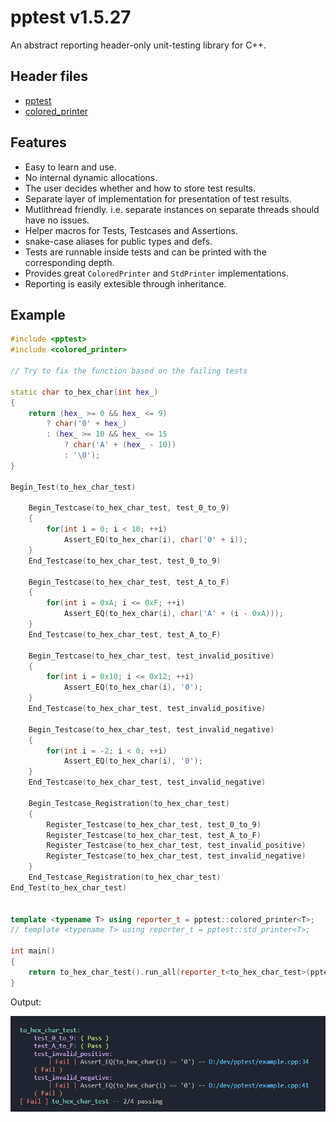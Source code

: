# pptest v1.5.27

An abstract reporting header-only unit-testing library for C++.

## Header files

- [pptest](include/pptest)
- [colored_printer](include/colored_printer)

## Features

- Easy to learn and use.
- No internal dynamic allocations.
- The user decides whether and how to store test results.
- Separate layer of implementation for presentation of test results.
- Mutlithread friendly. i.e. separate instances on separate threads should have no issues.
- Helper macros for Tests, Testcases and Assertions.
- snake-case aliases for public types and defs.
- Tests are runnable inside tests and can be printed with the corresponding depth.
- Provides great `ColoredPrinter` and `StdPrinter` implementations.
- Reporting is easily extesible through inheritance.

## Example

```c++
#include <pptest>
#include <colored_printer>

// Try to fix the function based on the failing tests

static char to_hex_char(int hex_)
{
    return (hex_ >= 0 && hex_ <= 9) 
        ? char('0' + hex_) 
        : (hex_ >= 10 && hex_ <= 15 
            ? char('A' + (hex_ - 10)) 
            : '\0');
}

Begin_Test(to_hex_char_test)

    Begin_Testcase(to_hex_char_test, test_0_to_9)
    {
        for(int i = 0; i < 10; ++i)
            Assert_EQ(to_hex_char(i), char('0' + i));
    }
    End_Testcase(to_hex_char_test, test_0_to_9)

    Begin_Testcase(to_hex_char_test, test_A_to_F)
    {
        for(int i = 0xA; i <= 0xF; ++i)
            Assert_EQ(to_hex_char(i), char('A' + (i - 0xA)));
    }
    End_Testcase(to_hex_char_test, test_A_to_F)

    Begin_Testcase(to_hex_char_test, test_invalid_positive)
    {
        for(int i = 0x10; i <= 0x12; ++i)
            Assert_EQ(to_hex_char(i), '0');
    }
    End_Testcase(to_hex_char_test, test_invalid_positive)

    Begin_Testcase(to_hex_char_test, test_invalid_negative)
    {
        for(int i = -2; i < 0; ++i)
            Assert_EQ(to_hex_char(i), '0');
    }
    End_Testcase(to_hex_char_test, test_invalid_negative)

    Begin_Testcase_Registration(to_hex_char_test)
    {
        Register_Testcase(to_hex_char_test, test_0_to_9)
        Register_Testcase(to_hex_char_test, test_A_to_F)
        Register_Testcase(to_hex_char_test, test_invalid_positive)
        Register_Testcase(to_hex_char_test, test_invalid_negative)
    }
    End_Testcase_Registration(to_hex_char_test)
End_Test(to_hex_char_test)


template <typename T> using reporter_t = pptest::colored_printer<T>;
// template <typename T> using reporter_t = pptest::std_printer<T>;

int main()
{
    return to_hex_char_test().run_all(reporter_t<to_hex_char_test>(pptest::normal));
}

```

Output:

![output](/output.png)

